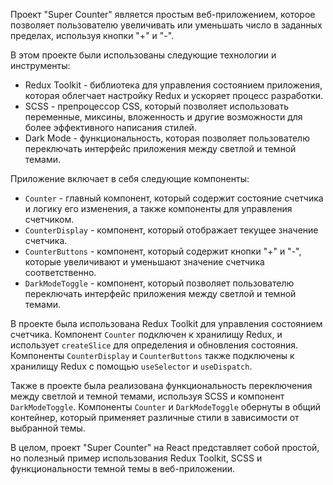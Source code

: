 Проект "Super Counter" является простым веб-приложением, которое позволяет пользователю увеличивать или уменьшать число в заданных пределах, используя кнопки "+" и "-". 

В этом проекте были использованы следующие технологии и инструменты:
- Redux Toolkit - библиотека для управления состоянием приложения, которая облегчает настройку Redux и ускоряет процесс разработки.
- SCSS - препроцессор CSS, который позволяет использовать переменные, миксины, вложенность и другие возможности для более эффективного написания стилей.
- Dark Mode - функциональность, которая позволяет пользователю переключать интерфейс приложения между светлой и темной темами. 

Приложение включает в себя следующие компоненты:
- `Counter` - главный компонент, который содержит состояние счетчика и логику его изменения, а также компоненты для управления счетчиком.
- `CounterDisplay` - компонент, который отображает текущее значение счетчика.
- `CounterButtons` - компонент, который содержит кнопки "+" и "-", которые увеличивают и уменьшают значение счетчика соответственно.
- `DarkModeToggle` - компонент, который позволяет пользователю переключать интерфейс приложения между светлой и темной темами.

В проекте была использована Redux Toolkit для управления состоянием счетчика. Компонент `Counter` подключен к хранилищу Redux, и использует `createSlice` для определения и обновления состояния. Компоненты `CounterDisplay` и `CounterButtons` также подключены к хранилищу Redux с помощью `useSelector` и `useDispatch`.

Также в проекте была реализована функциональность переключения между светлой и темной темами, используя SCSS и компонент `DarkModeToggle`. Компоненты `Counter` и `DarkModeToggle` обернуты в общий контейнер, который применяет различные стили в зависимости от выбранной темы.

В целом, проект "Super Counter" на React представляет собой простой, но полезный пример использования Redux Toolkit, SCSS и функциональности темной темы в веб-приложении.

